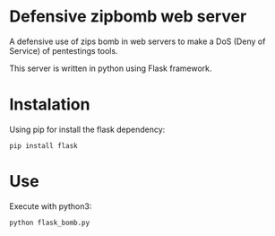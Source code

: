 # Defensive zipbomb web server
A defensive use of zips bomb in web servers to make a DoS (Deny of Service) of pentestings tools.

This server is written in python using Flask framework.


# Instalation 

Using pip for install the flask dependency:
```
pip install flask
```

# Use
Execute with python3:
``` 
python flask_bomb.py  
```
